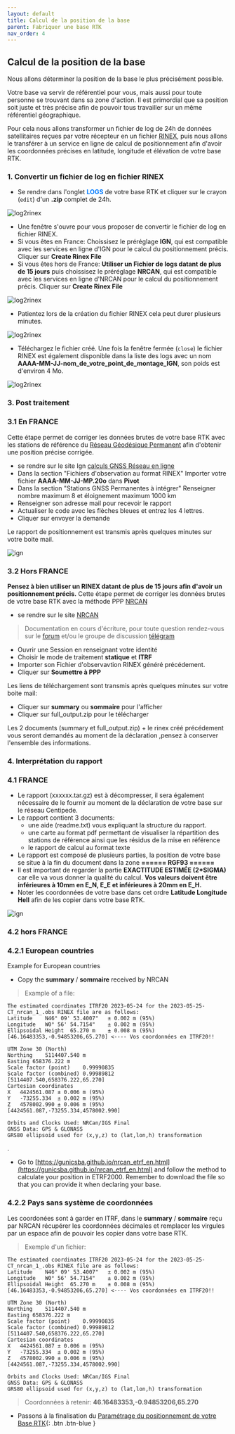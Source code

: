 ```yaml
---
layout: default
title: Calcul de la position de la base
parent: Fabriquer une base RTK
nav_order: 4
---
```


## Calcul de la position de la base

Nous allons déterminer la position de la base le plus précisément possible.

Votre base va servir de référentiel pour vous, mais aussi pour toute personne se trouvant dans sa zone d'action. Il est primordial que sa position soit juste et très précise afin de pouvoir tous travailler sur un même référentiel géographique.

Pour cela nous allons transformer un fichier de log de 24h de données satellitaires reçues par votre récepteur en un fichier [RINEX](http://rgp.ign.fr/DONNEES/format/rinex.php), puis nous allons le transférer à un service en ligne de calcul de positionnement afin d'avoir les coordonnées précises en latitude, longitude et élévation de votre base RTK.

### 1. Convertir un fichier de log en fichier RINEX

* Se rendre dans l'onglet <span style="color:#007BFF">**LOGS**</span> de votre base RTK et cliquer sur le crayon (```edit```) d'un **.zip** complet de 24h.

![log2rinex](/assets/images/positionnement/log2rinex1.png)

* Une fenêtre s'ouvre pour vous proposer de convertir le fichier de log en fichier RINEX.
* Si vous êtes en France: Choissisez le préréglage **IGN**, qui est compatible avec les services en ligne d'IGN pour le calcul du positionnement précis. Cliquer sur **Create Rinex File**
* Si vous êtes hors de France: **Utiliser un Fichier de logs datant de plus de 15 jours** puis choissisez le préréglage **NRCAN**, qui est compatible avec les services en ligne d'NRCAN pour le calcul du positionnement précis. Cliquer sur **Create Rinex File**

![log2rinex](/assets/images/positionnement/log2rinex2.png)

* Patientez lors de la création du fichier RINEX cela peut durer plusieurs minutes.

![log2rinex](/assets/images/positionnement/log2rinex3.gif)

* Téléchargez le fichier créé. Une fois la fenêtre fermée (```close```) le fichier RINEX est également disponible dans la liste des logs avec un nom **AAAA-MM-JJ-nom_de_votre_point_de_montage_IGN**, son poids est d'environ 4 Mo.

![log2rinex](/assets/images/positionnement/log2rinex4.png)

    
### 3. Post traitement 

### 3.1 En FRANCE

Cette étape permet de corriger les données brutes de votre base RTK avec les stations de référence du [Réseau Géodésique Permanent](http://rgp.ign.fr/) afin d'obtenir une position précise corrigée.

* se rendre sur le site Ign [calculs GNSS Réseau en ligne](http://rgp.ign.fr/SERVICES/calcul_online.php)
* Dans la section "Fichiers d'observation au format RINEX" Importer votre fichier **AAAA-MM-JJ-MP.20o** dans **Pivot**
* Dans la section "Stations GNSS Permanentes à intégrer" Renseigner nombre maximum 8 et éloignement maximum 1000 km
* Renseigner son adresse mail pour recevoir le rapport
* Actualiser le code avec les flèches bleues et entrez les 4 lettres.
* Cliquer sur envoyer la demande

Le rapport de positionnement est transmis après quelques minutes sur votre boite mail.

![ign](/assets/images/positionnement/ign_reseau_en_ligne1.png)

### 3.2 Hors FRANCE

**Pensez à bien utiliser un RINEX datant de plus de 15 jours afin d'avoir un positionnement précis.**
Cette étape permet de corriger les données brutes de votre base RTK avec la méthode PPP [NRCAN](https://webapp.csrs-scrs.nrcan-rncan.gc.ca/geod/tools-outils/ppp.php)

* se rendre sur le site [NRCAN](https://webapp.csrs-scrs.nrcan-rncan.gc.ca/geod/tools-outils/ppp.php) 

> Documentation en cours d'écriture, pour toute question rendez-vous sur le [forum](https://forum.geocommuns.fr/t/coordinates-transformation-hors-zone-rgf93/827/30) et/ou le groupe de discussion [télégram](https://t.me/Centipede_RTK)

* Ouvrir une Session en renseignant votre identité
* Choisir le mode de traitement **statique** et **ITRF**
* Importer son Fichier d'observavtion RINEX généré précédement.
* Cliquer sur **Soumettre à PPP**
  
Les liens de téléchargement sont transmis après quelques minutes sur votre boite mail:

* Cliquer sur **summary** ou **sommaire** pour l'afficher
* Cliquer sur full_output.zip pour le télécharger

Les 2 documents (summary et full_output.zip) + le rinex créé précédement vous seront demandés au moment de la déclaration ,pensez à conserver l'ensemble des informations.

### 4. Interprétation du rapport 

###  4.1 FRANCE

* Le rapport (xxxxxx.tar.gz) est à décompresser, il sera également nécessaire de le fournir au moment de la déclaration de votre base sur le réseau Centipede.
* Le rapport contient 3 documents:
	* une aide (readme.txt) vous expliquant la structure du rapport.
	* une carte au format pdf permettant de visualiser la répartition des stations de référence ainsi que les résidus de la mise en référence
	* le rapport de calcul au format texte 
* Le rapport est composé de plusieurs parties, la position de votre base se situe à la fin du document dans la zone **====== RGF93 ======**
* Il est important de regarder la partie **EXACTITUDE ESTIMÉE (2*SIGMA)** car elle va vous donner la qualité du calcul. **Vos valeurs doivent être inférieures à 10mm en E_N, E_E et inférieures à 20mm en E_H.**
* Noter les coordonnées de votre base dans cet ordre **Latitude Longitude Hell** afin de les copier dans votre base RTK.

![ign](/assets/images/positionnement/rapport_ign1.png)

###  4.2 hors FRANCE

### 4.2.1 European countries

Example for European countries

* Copy the **summary** / **sommaire** received by NRCAN
  
> Example of a file:

```
The estimated coordinates ITRF20 2023-05-24 for the 2023-05-25-CT_nrcan_1_.obs RINEX file are as follows:
Latitude	N46° 09' 53.4007"	± 0.002 m (95%)
Longitude	W0° 56' 54.7154"	± 0.002 m (95%)
Ellipsoidal Height	65.270 m	± 0.008 m (95%)
[46.16483353,-0.94853206,65.270] <---- Vos coordonnées en ITRF20!!

UTM Zone 30 (North)
Northing	5114407.540 m
Easting	658376.222 m
Scale factor (point)	0.99990835
Scale factor (combined)	0.99989812
[5114407.540,658376.222,65.270]
Cartesian coordinates
X	4424561.087	± 0.006 m (95%)
Y	-73255.334	± 0.002 m (95%)
Z	4578002.990	± 0.006 m (95%)
[4424561.087,-73255.334,4578002.990]

Orbits and Clocks Used: NRCan/IGS Final
GNSS Data: GPS & GLONASS
GRS80 ellipsoid used for (x,y,z) to (lat,lon,h) transformation
```
.
* Go to [https://gunicsba.github.io/nrcan_etrf_en.html](https://gunicsba.github.io/nrcan_etrf_en.html) and follow the method to calculate your position in ETRF2000. Remember to download the file so that you can provide it when declaring your base.

### 4.2.2 Pays sans système de coordonnées

Les coordonées sont à garder en ITRF, dans le **summary** / **sommaire** reçu par NRCAN récupérer les coordonnées décimales et remplacer les virgules par un espace afin de pouvoir les copier dans votre base RTK.
> Exemple d'un fichier:

```
The estimated coordinates ITRF20 2023-05-24 for the 2023-05-25-CT_nrcan_1_.obs RINEX file are as follows:
Latitude	N46° 09' 53.4007"	± 0.002 m (95%)
Longitude	W0° 56' 54.7154"	± 0.002 m (95%)
Ellipsoidal Height	65.270 m	± 0.008 m (95%)
[46.16483353,-0.94853206,65.270] <---- Vos coordonnées en ITRF20!!

UTM Zone 30 (North)
Northing	5114407.540 m
Easting	658376.222 m
Scale factor (point)	0.99990835
Scale factor (combined)	0.99989812
[5114407.540,658376.222,65.270]
Cartesian coordinates
X	4424561.087	± 0.006 m (95%)
Y	-73255.334	± 0.002 m (95%)
Z	4578002.990	± 0.006 m (95%)
[4424561.087,-73255.334,4578002.990]

Orbits and Clocks Used: NRCan/IGS Final
GNSS Data: GPS & GLONASS
GRS80 ellipsoid used for (x,y,z) to (lat,lon,h) transformation
```

> Coordonnées à retenir: **46.16483353,-0.94853206,65.270**



* Passons à la finalisation du [Paramétrage du positionnement de votre Base RTK](param_positionnement){: .btn .btn-blue }


